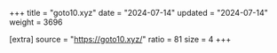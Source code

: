 +++
title = "goto10.xyz"
date = "2024-07-14"
updated = "2024-07-14"
weight = 3696

[extra]
source = "https://goto10.xyz/"
ratio = 81
size = 4
+++
